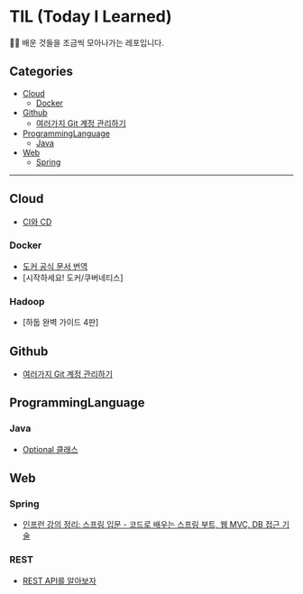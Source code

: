 # TIL (Today I Learned)
🧑‍💻 배운 것들을 조금씩 모아나가는 레포입니다. 
## Categories
- [Cloud](#Cloud)
  - [Docker](#Docker)
- [Github](#Github)
  - [여러가지 Git 계정 관리하기](#Github)
- [ProgrammingLanguage](#ProgrammingLanguage)
  - [Java](#Java)
- [Web](#Web)
  - [Spring](#Spring)
-----------------------------
## Cloud
- [CI와 CD](./cloud/CICD.md)
### Docker
- [도커 공식 문서 번역](./docker/docs)
- [시작하세요! 도커/쿠버네티스]

### Hadoop
- [하둡 완벽 가이드 4판]

## Github
- [여러가지 Git 계정 관리하기](./github/accounts.md)

## ProgrammingLanguage
### Java
- [Optional 클래스](./java/optional.md)

## Web 
### Spring
- [인프런 강의 정리: 스프링 입문 - 코드로 배우는 스프링 부트, 웹 MVC, DB 접근 기술](./spring/inflearn)
### REST
- [REST API를 알아보자](./rest/restapi.md)
